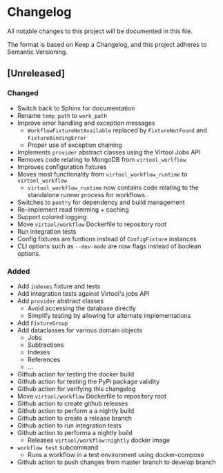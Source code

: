 # Changelog

All notable changes to this project will be documented in this file.

The format is based on Keep a Changelog, and this project adheres to Semantic Versioning.

## [Unreleased]

### Changed

- Switch back to Sphinx for documentation
- Rename `temp_path` to `work_path`
- Improve error handling and exception messages
    - `WorkflowFixtureNotAvailable` replaced by `FixtureNotFound` and `FixtureBindingError`
    - Proper use of exception chaining
- Implements `provider` abstract classes using the Virtool Jobs API 
- Removes code relating to MongoDB from `virtool_worlflow` 
- Improves configuration fixtures
- Moves most functionality from `virtool_workflow_runtime` to `virtool_workflow`
    - `virtool_workflow_runtime` now contains code relating to the standalone runner process for workflows.
- Switches to `poetry` for dependency and build management
- Re-implement read trimming + caching
- Support colored logging
- Move `virtool/workflow` Dockerfile to repository root
- Run integration tests
- Config fixtures are funtions instead of `ConfigFixture` instances
- CLI options such as `--dev-mode` are now flags instead of boolean options.

### Added

- Add `indexes` fixture and tests
- Add integration tests against Virtool's jobs API
- Add `provider` abstract classes
    - Avoid accessing the database directly
    - Simplify testing by allowing for alternate implementations
- Add `FixtureGroup`
- Add dataclasses for various domain objects
    - Jobs
    - Subtractions
    - Indexes
    - References
    - ...
- Github action for testing the docker build
- Github action for testing the PyPi package validity
- Github action for verifying this changelog
- Move `virtool/workflow` Dockerfile to repository root
- Github action to create github releases
- Github action to perform a a nightly build
- Github action to create a release branch
- Github action to run integration tests
- Github action to performa a nightly build
    - Releases `virtool/workflow:nightly` docker image
- `workflow test` subcommand
    - Runs a workflow in a test environment using docker-compose
- Github action to push changes from master branch to develop branch

